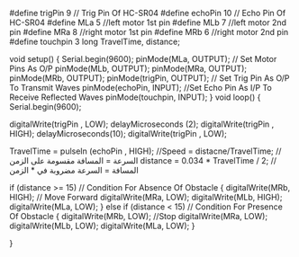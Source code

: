 #define trigPin 9           // Trig Pin Of HC-SR04
#define echoPin 10      // Echo Pin Of HC-SR04
#define MLa 5                   //left motor 1st pin
#define MLb 7                  //left motor 2nd pin
#define MRa 8               //right motor 1st pin
#define MRb 6               //right motor 2nd pin
#define touchpin 3
long TravelTime, distance;

void setup() {
  Serial.begin(9600);
  pinMode(MLa, OUTPUT);     // Set Motor Pins As O/P
  pinMode(MLb, OUTPUT);
  pinMode(MRa, OUTPUT);
  pinMode(MRb, OUTPUT);
  pinMode(trigPin, OUTPUT);       // Set Trig Pin As O/P To Transmit Waves
  pinMode(echoPin, INPUT);        //Set Echo Pin As I/P To Receive Reflected Waves
  pinMode(touchpin, INPUT);
}
void loop()
{
  Serial.begin(9600);

 digitalWrite(trigPin , LOW);
  delayMicroseconds (2);
  digitalWrite(trigPin , HIGH);
  delayMicroseconds(10);
  digitalWrite(trigPin , LOW);

  TravelTime = pulseIn (echoPin , HIGH);
  //Speed = distacne/TravelTime;        //السرعة  = المسافة مقسومة على الزمن
  distance = 0.034 * TravelTime / 2;     // المسافة = السرعة مضروبة في * الزمن
 
  if (distance >= 15)               // Condition For Absence Of Obstacle
  {
    digitalWrite(MRb, HIGH);       // Move Forward
    digitalWrite(MRa, LOW);
    digitalWrite(MLb, HIGH);
    digitalWrite(MLa, LOW);
  }
  else if (distance < 15)          // Condition For Presence Of Obstacle
  {
    digitalWrite(MRb, LOW);     //Stop
    digitalWrite(MRa, LOW);
    digitalWrite(MLb, LOW);
    digitalWrite(MLa, LOW);
  }

}
